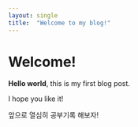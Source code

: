 ```yaml
---
layout: single
title:  "Welcome to my blog!"
---
```

# Welcome!

**Hello world**, this is my first blog post.

I hope you like it!

앞으로 열심히 공부기록 해보자!
